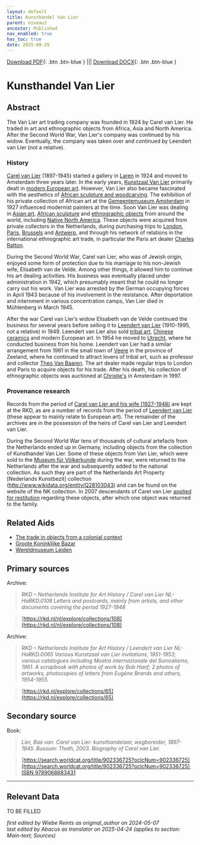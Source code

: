 ```yaml
---
layout: default
title: Kunsthandel Van Lier
parent: niveau3
ancestor: Published
nav_enabled: true
has_toc: true
date: 2025-09-29
--- 
```



[Download PDF](https://raw.githubusercontent.com/colonial-heritage/research-guides-dev/refs/heads/main/EXPORTS/published/PDF/niveau3/English/KunsthandelVanLier.pdf){: .btn .btn-blue } |||    [Download DOCX](https://raw.githubusercontent.com/colonial-heritage/research-guides-dev/refs/heads/main/EXPORTS/published/DOCX/niveau3/English/KunsthandelVanLier.docx){: .btn .btn-blue }


# Kunsthandel Van Lier


## Abstract

The Van Lier art trading company was founded in 1924 by Carel van Lier. He traded in art and ethnographic objects from Africa, Asia and North America. After the Second World War, Van Lier's company was continued by his widow. Eventually, the company was taken over and continued by Leendert van Lier (not a relative).

### History

[Carel van Lier](https://www.wikidata.org/entity/Q2531642) (1897-1945) started a gallery in [Laren](https://sws.geonames.org/2751874) in 1924 and moved to Amsterdam three years later. In the early years, [Kunstzaal Van Lier](https://www.wikidata.org/entity/Q87665942) primarily dealt in [modern European art](http://vocab.getty.edu/aat/300264736). However, Van Lier also became fascinated with the aesthetics of [African sculpture and woodcarving](http://vocab.getty.edu/aat/300108572). The exhibition of his private collection of African art at the [Gemeentemuseum Amsterdam](https://www.wikidata.org/entity/Q9243350) in 1927 influenced modernist painters at the time. Soon Van Lier was dealing in [Asian art](https://www.wikidata.org/entity/Q3399573), [African sculpture](http://vocab.getty.edu/aat/300108572) and [ethnographic objects](http://vocab.getty.edu/aat/300234108) from around the world, including [Native North America](https://hdl.handle.net/20.500.11840/termmaster10075993). These objects were acquired from private collectors in the Netherlands, during purchasing trips to [London](https://sws.geonames.org/2643743), [Paris](https://sws.geonames.org/2988507), [Brussels](https://sws.geonames.org/2800866) and [Antwerp](https://sws.geonames.org/2803138), and through his network of relations in the international ethnographic art trade, in particular the Paris art dealer [Charles Ratton](https://www.wikidata.org/entity/Q15220243). 

During the Second World War, Carel van Lier, who was of Jewish origin, enjoyed some form of protection due to his marriage to his non-Jewish wife, Elisabeth van de Velde. Among other things, it allowed him to continue his art dealing activities. His business was eventually placed under administration in 1942, which presumably meant that he could no longer carry out his work. Van Lier was arrested by the German occupying forces in April 1943 because of his involvement in the resistance. After deportation and internment in various concentration camps, Van Lier died in Mühlenberg in March 1945.

After the war Carel van Lier’s widow Elisabeth van de Velde continued the business for several years before selling it to [Leendert van Lier](https://www.wikidata.org/entity/Q24188979) (1910-1995, not a relative) in 1949. Leendert van Lier also sold [tribal art](http://vocab.getty.edu/aat/300343731), [Chinese ceramics](http://vocab.getty.edu/aat/300018504) and modern European art. In 1954 he moved to [Utrecht](https://sws.geonames.org/2745912), where he conducted business from his home. Leendert van Lier had a similar arrangement from 1961 in the small town of [Veere](https://sws.geonames.org/2745739) in the province of Zeeland, where he continued to attract lovers of tribal art, such as professor and collector [Theo Van Baaren](https://www.wikidata.org/entity/Q1923049). The art dealer made regular trips to London and Paris to acquire objects for his trade. After his death, his collection of ethnographic objects was auctioned at [Christie's](https://www.wikidata.org/entity/Q503176) in Amsterdam in 1997.

### Provenance research

Records from the period of [Carel van Lier and his wife (1927-1948)](https://rkd.nl/collections/108) are kept at the RKD, as are a number of records from the period of [Leendert van Lier](https://rkd.nl/collections/65) (these appear to mainly relate to European art). The remainder of the archives are in the possession of the heirs of Carel van Lier and Leendert van Lier.

During the Second World War tens of thousands of cultural artefacts from the Netherlands ended up in Germany, including objects from the collection of Kunsthandel Van Lier. Some of these objects from Van Lier, which were sold to the [Museum für Völkerkunde](http://www.wikidata.org/entity/Q1954571) during the war, were returned to the Netherlands after the war and subsequently added to the national collection. As such they are part of the Netherlands Art Property [Nederlands Kunstbezit] collection (http://www.wikidata.org/entity/Q28103043) and can be found on the website of the NK collection. In 2007  descendants of Carel van Lier [applied for restitution](https://www.restitutiecommissie.nl/advies/kunsthandel-van-lier/) regarding these objects, after which one object was returned to the family.


## Related Aids

 - [The trade in objects from a colonial context](niveau2/English/Trade_20240316.yml)  
 - [Groote Koninklijke Bazar](niveau3/English/KoninklijkeBazaar_2040503.yml)  
 - [Wereldmuseum Leiden](niveau3/English/WMLeiden_20240508.yml)  

## Primary sources

Archive:
  > *RKD – Netherlands Institute for Art History / Carel van Lier NL-HaRKD.0108*
  > _Letters and postcards, mainly from artists, and other documents covering the period 1927-1948_  

  > [https://rkd.nl/nl/explore/collections/108](https://rkd.nl/nl/explore/collections/108)

Archive:
  > *RKD – Netherlands Institute for Art History / Leendert van Lier NL-HaRKD.0065*
  > _Various Kunstzaal van Lier invitations, 1951-1953; various catalogues including Mostra internazionale del Surrealismo, 1961. A scrapbook with photos of work by Bob Hanf; 2 photos of artworks, photocopies of letters from Eugène Brands and others, 1954-1955._  

  > [https://rkd.nl/explore/collections/65](https://rkd.nl/explore/collections/65)

## Secondary source

Book:
  > *Lier, Bas van. Carel van Lier: kunsthandelaar, wegbereider, 1897-1945. Bussum: Thoth, 2003.*
  > _Biography of Carel van Lier._  

  > [https://search.worldcat.org/title/902336725?oclcNum=902336725](https://search.worldcat.org/title/902336725?oclcNum=902336725), [ISBN 9789068683431](https://isbnsearch.org/isbn/9789068683431)



---
## Relevant Data 
TO BE FILLED

_first edited by Wiebe Reints as original_author on 2024-05-07_  
_last edited by Abacus as translator on 2025-04-24
(applies to section: Main-text; Sources)_
        
